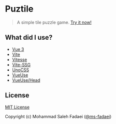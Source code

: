# Puztile
> A simple tile puzzle game. [Try it now!](https://puztile.netlify.app/)

## What did I use?
- [Vue 3](https://v3.vuejs.org/)
- [Vite](https://vitejs.dev/)
- [Vitesse](https://github.com/antfu/vitesse)
- [Vite-SSG](https://github.com/antfu/vite-ssg)
- [UnoCSS](https://github.com/antfu/unocss)
- [VueUse](https://github.com/antfu/vueuse)
- [VueUse/Head](https://github.com/vueuse/head)

## License

[MIT License](./LICENSE)

Copyright (c) Mohammad Saleh Fadaei ([@ms-fadaei](https://github.com/ms-fadaei))